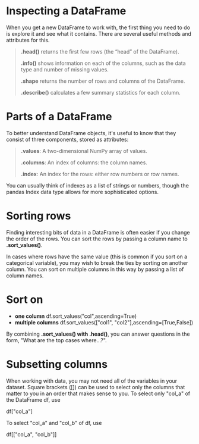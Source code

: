 
# Inspecting a DataFrame
When you get a new DataFrame to work with, the first thing you need to do is explore it and see what it contains. There are several useful methods and attributes for this.

>**.head()** returns the first few rows (the “head” of the DataFrame).
>
>**.info()** shows information on each of the columns, such as the data type and number of missing values.
>
>**.shape** returns the number of rows and columns of the DataFrame.
>
>**.describe()** calculates a few summary statistics for each column.


# Parts of a DataFrame
To better understand DataFrame objects, it's useful to know that they consist of three components, stored as attributes:

>**.values**: A two-dimensional NumPy array of values.
>
>**.columns**: An index of columns: the column names.
>
>**.index**: An index for the rows: either row numbers or row names.

You can usually think of indexes as a list of strings or numbers, though the pandas Index data type allows for more sophisticated options. 

# Sorting rows
Finding interesting bits of data in a DataFrame is often easier if you change the order of the rows. You can sort the rows by passing a column name to **.sort_values()**.

In cases where rows have the same value (this is common if you sort on a categorical variable), you may wish to break the ties by sorting on another column. You can sort on multiple columns in this way by passing a list of column names.

# Sort on 
* **one column**	df.sort_values("col",ascending=True)
* **multiple columns**	df.sort_values(["col1", "col2"],ascending=[True,False])

By combining **.sort_values() with .head()**, you can answer questions in the form, "What are the top cases where…?".

# Subsetting columns
When working with data, you may not need all of the variables in your dataset. Square brackets ([]) can be used to select only the columns that matter to you in an order that makes sense to you. To select only "col_a" of the DataFrame df, use

df["col_a"]

To select "col_a" and "col_b" of df, use

df[["col_a", "col_b"]]
